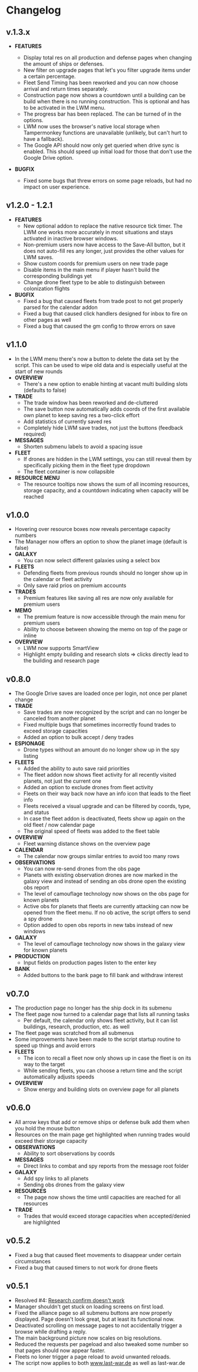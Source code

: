# Changelog

## v.1.3.x

- **FEATURES**
  - Display total res on all production and defense pages when changing the amount of ships or defenses.
  - New filter on upgrade pages that let's you filter upgrade items under a certain percentage.
  - Fleet Send Timing has been reworked and you can now choose arrival and return times separately.
  - Construction page now shows a countdown until a building can be build when there is no running construction. This is optional and has to be activated in the LWM menu.
  - The progress bar has been replaced. The can be turned of in the options.
  - LWM now uses the browser's native local storage when Tampermonkey functions are unavailable (unlikely, but can't hurt to have a fallback).
  - The Google API should now only get queried when drive sync is enabled. This should speed up initial load for those that don't use the Google Drive option.

- **BUGFIX**
  - Fixed some bugs that threw errors on some page reloads, but had no impact on user experience.

## v1.2.0 - 1.2.1

- **FEATURES**
  - New optional addon to replace the native resource tick timer. The LWM one works more accurately in most situations and stays activated in inactive browser windows.
  - Non-premium users now have access to the Save-All button, but it does not auto-fill res any longer, just provides the other values for LWM saves.
  - Show custom coords for premium users on new trade page
  - Disable items in the main menu if player hasn't build the corresponding buildings yet
  - Change drone fleet type to be able to distinguish between colonization flights
- **BUGFIX**
  - Fixed a bug that caused fleets from trade post to not get properly parsed for the calendar addon
  - Fixed a bug that caused click handlers designed for inbox to fire on other pages as well
  - Fixed a bug that caused the gm config to throw errors on save

## v1.1.0
- In the LWM menu there's now a button to delete the data set by the script. This can be used to wipe old data and is especially useful at the start of new rounds
- **OVERVIEW**
  - There's a new option to enable hinting at vacant multi building slots (defaults to false)
- **TRADE**
  - The trade window has been reworked and de-cluttered
  - The save button now automatically adds coords of the first available own planet to keep saving res a two-click effort
  - Add statistics of currently saved res
  - Completely hide LWM save trades, not just the buttons (feedback required)
- **MESSAGES**
  - Shorten submenu labels to avoid a spacing issue
- **FLEET**
  - If drones are hidden in the LWM settings, you can still reveal them by specifically picking them in the fleet type dropdown
  - The fleet container is now collapsible
- **RESOURCE MENU**
  - The resource tooltips now shows the sum of all incoming resources, storage capacity, and a countdown indicating when capacity will be reached

## v1.0.0
- Hovering over resource boxes now reveals percentage capacity numbers
- The Manager now offers an option to show the planet image (default is false)
- **GALAXY**
  - You can now select different galaxies using a select box
- **FLEETS**
  - Defending fleets from previous rounds should no longer show up in the calendar or fleet activity
  - Only save raid prios on premium accounts
- **TRADES**
  - Premium features like saving all res are now only available for premium users
- **MEMO**
  - The premium feature is now accessible through the main menu for premium users
  - Ability to choose between showing the memo on top of the page or inline
- **OVERVIEW**
  - LWM now supports SmartView
  - Highlight empty building and research slots => clicks directly lead to the building and research page

## v0.8.0

- The Google Drive saves are loaded once per login, not once per planet change
- **TRADE**
  - Save trades are now recognized by the script and can no longer be canceled from another planet
  - Fixed multiple bugs that sometimes incorrectly found trades to exceed storage capacities
  - Added an option to bulk accept / deny trades
- **ESPIONAGE**
  - Drone types without an amount do no longer show up in the spy listing
- **FLEETS**
  - Added the ability to auto save raid priorities
  - The fleet addon now shows fleet activity for all recently visited planets, not just the current one
  - Added an option to exclude drones from fleet activity
  - Fleets on their way back now have an info icon that leads to the fleet info
  - Fleets received a visual upgrade and can be filtered by coords, type, and status
  - In case the fleet addon is deactivated, fleets show up again on the old fleet / now calendar page
  - The original speed of fleets was added to the fleet table
- **OVERVIEW**
  - Fleet warning distance shows on the overview page
- **CALENDAR**
  - The calendar now groups similar entries to avoid too many rows
- **OBSERVATIONS**
  - You can now re-send drones from the obs page
  - Planets with existing observation drones are now marked in the galaxy view and instead of sending an obs drone open the existing obs report
  - The level of camouflage technology now shows on the obs page for known planets
  - Active obs for planets that fleets are currently attacking can now be opened from the fleet menu. If no ob active, the script offers to send a spy drone
  - Option added to open obs reports in new tabs instead of new windows
- **GALAXY**
  - The level of camouflage technology now shows in the galaxy view for known planets
- **PRODUCTION**
  - Input fields on production pages listen to the enter key
- **BANK**
  - Added buttons to the bank page to fill bank and withdraw interest

## v0.7.0

- The production page no longer has the ship dock in its submenu
- The fleet page now turned to a calendar page that lists all running tasks
  - Per default, the calendar only shows fleet activity, but it can list buildings, research, production, etc. as well
- The fleet page was scratched from all submenus
- Some improvements have been made to the script startup routine to speed up things and avoid errors
- **FLEETS**
  - The icon to recall a fleet now only shows up in case the fleet is on its way to the target
  - While sending fleets, you can choose a return time and the script automatically adjusts speeds
- **OVERVIEW**
  - Show energy and building slots on overview page for all planets

## v0.6.0

- All arrow keys that add or remove ships or defense bulk add them when you hold the mouse button
- Resources on the main page get highlighted when running trades would exceed their storage capacity
- **OBSERVATIONS**
  - Ability to sort observations by coords
- **MESSAGES**
  - Direct links to combat and spy reports from the message root folder
- **GALAXY**
  - Add spy links to all planets
  - Sending obs drones from the galaxy view
- **RESOURCES**
  - The page now shows the time until capacities are reached for all resources
- **TRADE**
  - Trades that would exceed storage capacities when accepted/denied are highlighted

## v0.5.2

- Fixed a bug that caused fleet movements to disappear under certain circumstances
- Fixed a bug that caused timers to not work for drone fleets

## v0.5.1

- Resolved #4: [Research confirm doesn't work](https://github.com/j0Shi82/last-war-manager/issues/4)
- Manager shouldn't get stuck on loading screens on first load.
- Fixed the alliance page so all submenu buttons are now properly displayed. Page doesn't look great, but at least its functional now.
- Deactivated scrolling on message pages to not accidentally trigger a browse whlle drafting a reply.
- The main background picture now scales on big resolutions.
- Reduced the requests per pageload and also tweaked some number so that pages should now appear faster.
- Fleets no loner trigger a page reload to avoid unwanted reloads.
- The script now applies to both www.last-war.de as well as last-war.de
